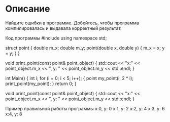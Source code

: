 # Описание
Найдите ошибки в программе. Добейтесь, чтобы программа компилировалась и выдавала корректный результат.

Код программы
#include <iostream>
using namespace std; 

struct point {
	double m_x;
	double m_y;
	point(double x, double y) {
		m_x = x;
		y = y;
	}
}

void print_point(const point& point_object) {
	std::cout << "x:" << point_object.m_x << ", y: "
		<< point_object.m_y << std::endl;
}

int Main()
{
	int i;
	for (i = 0; i < 5; i++); {
		point my_point(i, 2 * i);
		print_point(my_point);
	}
	return 0;
}

void print_point(const point& point_object) {
	std::cout << "x:" << point_object.m_x << ", y: "
		<< point_object.m_y << std::endl;
}

Пример правильной работы программы
x:0, y: 0
x:1, y: 2
x:2, y: 4
x:3, y: 6
x:4, y: 8
